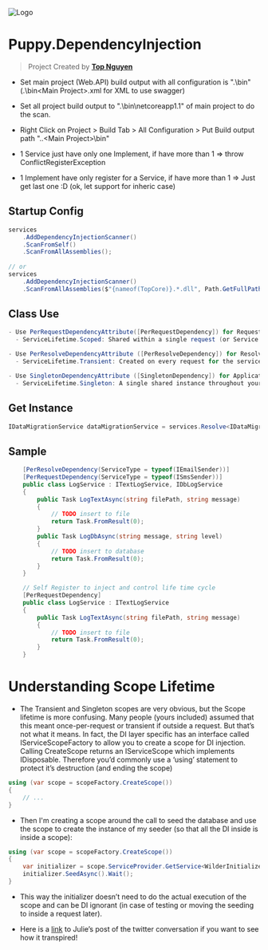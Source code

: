 ﻿![Logo](favicon.ico)
# Puppy.DependencyInjection
> Project Created by [**Top Nguyen**](http://topnguyen.net)

- Set main project (Web.API) build output with all configuration is ".\bin\" (.\bin\<Main Project>.xml for XML to use swagger)

- Set all project build output to ".\bin\netcoreapp1.1\" of main project to do the scan.

- Right Click on Project > Build Tab > All Configuration > Put Build output path "..\<Main Project>\bin\"

- 1 Service just have only one Implement, if have more than 1 => throw ConflictRegisterException

- 1 Implement have only register for a Service, if have more than 1 => Just get last one :D (ok, let support for inheric case)

## Startup Config
```c#
services
	.AddDependencyInjectionScanner()
	.ScanFromSelf()
	.ScanFromAllAssemblies();
     
// or 
services
	.AddDependencyInjectionScanner()
	.ScanFromAllAssemblies($"{nameof(TopCore)}.*.dll", Path.GetFullPath(PlatformServices.Default.Application.ApplicationBasePath));
```

## Class Use

```c#
- Use PerRequestDependencyAttribute([PerRequestDependency]) for Request Scope
  - ServiceLifetime.Scoped: Shared within a single request (or Service Scope).

- Use PerResolveDependencyAttribute ([PerResolveDependency]) for Resolve Scope
  - ServiceLifetime.Transient: Created on every request for the service.

- Use SingletonDependencyAttribute ([SingletonDependency]) for Application Scope
  - ServiceLifetime.Singleton: A single shared instance throughout your application’s lifetime. Only created once.
```

## Get Instance

```c#
IDataMigrationService dataMigrationService = services.Resolve<IDataMigrationService>();
```

## Sample
```c#
    [PerResolveDependency(ServiceType = typeof(IEmailSender))]
    [PerRequestDependency(ServiceType = typeof(ISmsSender))]
    public class LogService : ITextLogService, IDbLogService
    {
        public Task LogTextAsync(string filePath, string message)
        {
            // TODO insert to file
            return Task.FromResult(0);
        }
        public Task LogDbAsync(string message, string level)
        {
            // TODO insert to database
            return Task.FromResult(0);
        }
    }

    // Self Register to inject and control life time cycle
    [PerRequestDependency]
    public class LogService : ITextLogService
    {
        public Task LogTextAsync(string filePath, string message)
        {
            // TODO insert to file
            return Task.FromResult(0);
        }
    }
```

# Understanding Scope Lifetime
- The Transient and Singleton scopes are very obvious, but the Scope lifetime is more confusing. Many people (yours included) assumed that this meant once-per-request or transient if outside a request. But that’s not what it means. In fact, the DI layer specific has an interface called IServiceScopeFactory to allow you to create a scope for DI injection. Calling CreateScope returns an IServiceScope which implements IDisposable. Therefore you’d commonly use a ‘using’ statement to protect it’s destruction (and ending the scope)

```c#
using (var scope = scopeFactory.CreateScope())
{
    // ...
}
```

- Then I'm creating a scope around the call to seed the database and use the scope to create the instance of my seeder (so that all the DI inside is inside a scope):

```c#
using (var scope = scopeFactory.CreateScope())
{
    var initializer = scope.ServiceProvider.GetService<WilderInitializer>();
    initializer.SeedAsync().Wait();
}
```

- This way the initializer doesn’t need to do the actual execution of the scope and can be DI ignorant (in case of testing or moving the seeding to inside a request later).

- Here is a [link](http://thedatafarm.com/dotnet/twitter-education-re-aspnet-core-scope/) to Julie’s post of the twitter conversation if you want to see how it transpired! 
